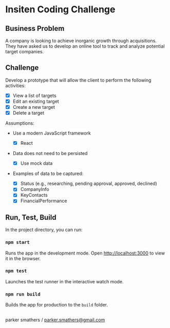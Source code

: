 # Insiten Coding Challenge

## Business Problem

A company is looking to achieve inorganic growth through acquisitions. They have asked us to develop an online tool to track and analyze potential target companies.

## Challenge

Develop a prototype that will allow the client to perform the following activities:

- [X] View a list of targets
- [X] Edit an existing target
- [X] Create a new target
- [X] Delete a target

Assumptions:

- Use a modern JavaScript framework
  - [X] React
- Data does not need to be persisted
  - [X] Use mock data
- Examples of data to be captured:

  - [X] Status (e.g., researching, pending approval, approved, declined)
  - [X] CompanyInfo
  - [X] KeyContacts
  - [X] FinancialPerformance

## Run, Test, Build

In the project directory, you can run:

### `npm start`

Runs the app in the development mode.
Open [http://localhost:3000](http://localhost:3000) to view it in the browser.

### `npm test`

Launches the test runner in the interactive watch mode.

### `npm run build`

Builds the app for production to the `build` folder.

## 

parker smathers /
parker.smathers@gmail.com